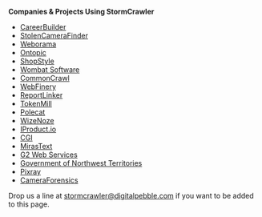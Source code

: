 **Companies & Projects Using StormCrawler**

* [CareerBuilder](http://www.careerbuilder.com/)
* [StolenCameraFinder](http://www.stolencamerafinder.com/)
* [Weborama](http://www.weborama.com/)
* [Ontopic](http://www.ontopic.io/)
* [ShopStyle](http://www.shopstyle.com/)
* [Wombat Software](http://www.wombatsoftware.de/)
* [CommonCrawl](http://commoncrawl.org/2016/10/news-dataset-available/)
* [WebFinery](https://webfinery.com/)
* [ReportLinker](http://www.reportlinker.com/)
* [TokenMill](http://www.tokenmill.lt/)
* [Polecat](http://www.polecat.com/)
* [WizeNoze](http://www.wizenoze.com/en/)
* [IProduct.io](http://iproduct.io/)
* [CGI](https://www.cgi.com/)
* [MirasText](https://github.com/miras-tech/MirasText)
* [G2 Web Services](https://www.g2webservices.com/)
* [Government of Northwest Territories](https://www.gov.nt.ca/)
* [Pixray](https://digitalpebble.blogspot.com/2019/02/meet-stormcrawler-users-q-with-pixray.html)
* [CameraForensics](https://www.cameraforensics.com/)

Drop us a line at stormcrawler@digitalpebble.com if you want to be added to this page.
